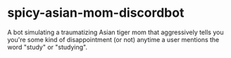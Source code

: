 # spicy-asian-mom-discordbot
A bot simulating a traumatizing Asian tiger mom that aggressively tells you you're some kind of disappointment (or not) anytime a user mentions the word "study" or "studying". 

